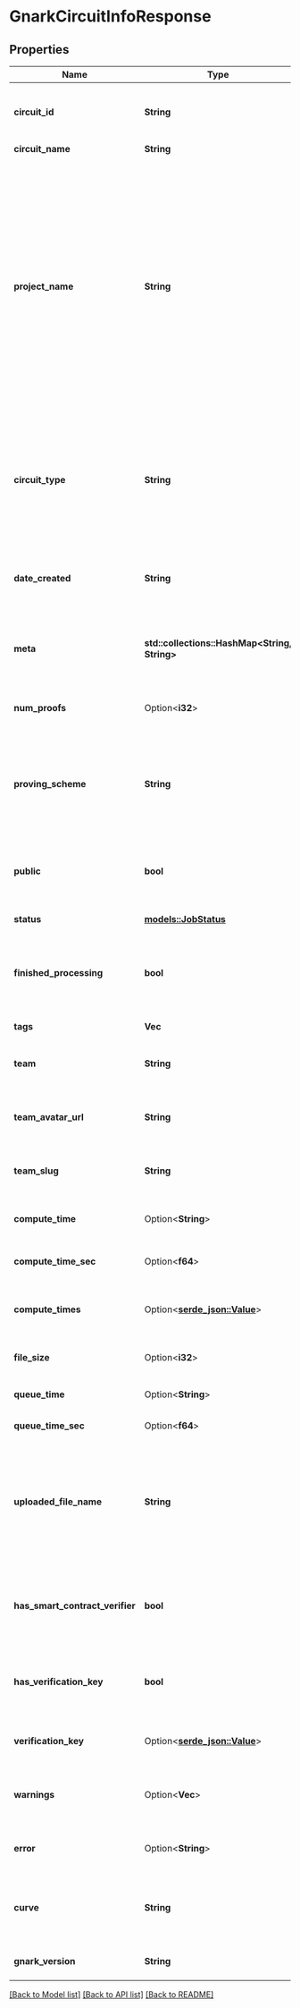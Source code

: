 # GnarkCircuitInfoResponse

## Properties

Name | Type | Description | Notes
------------ | ------------- | ------------- | -------------
**circuit_id** | **String** | A unique identifier generated for the circuit. UUID4 format. | 
**circuit_name** | **String** |  | 
**project_name** | **String** | The name of the project. This can be used in place of circuit_id for proving. This is specified during creation in the included sindri.json file. If the project is renamed, this will be the new name of the project, not the original name that was included in the sindri.json file. | 
**circuit_type** | **String** | The development framework used to write the circuit. This is specified during creation in the included sindri.json file. | 
**date_created** | **String** | The UTC datetime the circuit was uploaded in ISO8601 format. | 
**meta** | **std::collections::HashMap<String, String>** | Metadata keys and values for the circuit that were specified at creation time. | 
**num_proofs** | Option<**i32**> | The number of proofs submitted for this circuit. | 
**proving_scheme** | **String** | The proving scheme for this circuit. This is specified during creation in the included sindri.json file. | 
**public** | **bool** | Whether the circuit is public. Public circuits can be used by any user. | 
**status** | [**models::JobStatus**](JobStatus.md) | The status of the circuit job. | 
**finished_processing** | **bool** | The job is finished processing and waiting/polling can be terminated. | 
**tags** | **Vec<String>** | Tags for the circuit. | 
**team** | **String** | The name of the team that owns this circuit. | 
**team_avatar_url** | **String** | URL for the avatar image of the team that owns this circuit. | 
**team_slug** | **String** | The slug of the team that owns this circuit. | 
**compute_time** | Option<**String**> | Total compute time in ISO8601 format. | 
**compute_time_sec** | Option<**f64**> | Total compute time in seconds. | 
**compute_times** | Option<[**serde_json::Value**](.md)> | Detailed compute times for the circuit compilation. | 
**file_size** | Option<**i32**> | Total size of stored file(s) in bytes. | 
**queue_time** | Option<**String**> | Queue time in ISO8601 format. | 
**queue_time_sec** | Option<**f64**> | Queue time in seconds. | 
**uploaded_file_name** | **String** | The name of the uploaded circuit file. Note: the CLI and SDKs create a generic name when a directory is specified for upload. | 
**has_smart_contract_verifier** | **bool** | Boolean indicating whether this circuit has a smart contract verifier available. | 
**has_verification_key** | **bool** | Boolean indicating whether this circuit has a verification key available. | 
**verification_key** | Option<[**serde_json::Value**](.md)> | The verification key of this circuit. | 
**warnings** | Option<**Vec<String>**> | A list of runtime warnings with UTC timestamps. | 
**error** | Option<**String**> | The error message for a failed circuit upload. | 
**curve** | **String** | The elliptic curve over which the proving protocol takes place. | 
**gnark_version** | **String** | The Gnark frontend version tag. | 

[[Back to Model list]](../README.md#documentation-for-models) [[Back to API list]](../README.md#documentation-for-api-endpoints) [[Back to README]](../README.md)


